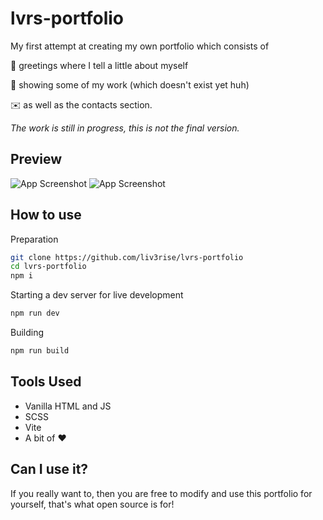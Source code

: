 # lvrs-portfolio

My first attempt at creating my own portfolio which consists of

👋 greetings where I tell a little about myself

🔧 showing some of my work (which doesn't exist yet huh)

✉️ as well as the contacts section.

*The work is still in progress, this is not the final version.*

## Preview

![App Screenshot](https://i.imgur.com/KdvpmNo.png)
![App Screenshot](https://i.imgur.com/meBGBbu.png)

## How to use

Preparation

```bash
git clone https://github.com/liv3rise/lvrs-portfolio
cd lvrs-portfolio
npm i
```

Starting a dev server for live development

```bash
npm run dev
```

Building

```bash
npm run build
```

## Tools Used

- Vanilla HTML and JS
- SCSS
- Vite
- A bit of ❤️


## Can I use it?
If you really want to, then you are free to modify and use this portfolio for yourself, that's what open source is for!